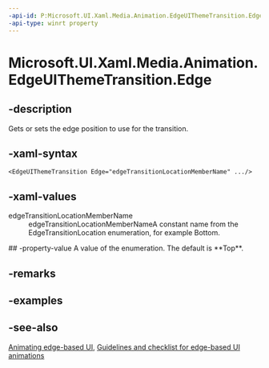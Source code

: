 ```yaml
---
-api-id: P:Microsoft.UI.Xaml.Media.Animation.EdgeUIThemeTransition.Edge
-api-type: winrt property
---
```


<!-- Property syntax
public Windows.UI.Xaml.Controls.Primitives.EdgeTransitionLocation Edge { get;  set; }
-->

# Microsoft.UI.Xaml.Media.Animation.EdgeUIThemeTransition.Edge

## -description
Gets or sets the edge position to use for the transition.

## -xaml-syntax
```xaml
<EdgeUIThemeTransition Edge="edgeTransitionLocationMemberName" .../>
```


## -xaml-values
<dl><dt>edgeTransitionLocationMemberName</dt><dd>edgeTransitionLocationMemberNameA constant name from the EdgeTransitionLocation enumeration, for example Bottom.</dd>
</dl>
## -property-value
A value of the enumeration. The default is **Top**.

## -remarks

## -examples

## -see-also
[Animating edge-based UI](/previous-versions/windows/apps/jj649428(v=win.10)), [Guidelines and checklist for edge-based UI animations](/windows/uwp/style/motion-edgebased)
